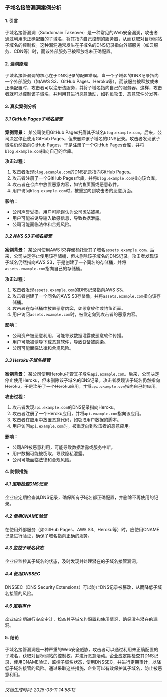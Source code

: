 ### 子域名接管漏洞案例分析

#### 1. 引言
子域名接管漏洞（Subdomain Takeover）是一种常见的Web安全漏洞，攻击者通过利用未正确配置的子域名，将其指向自己控制的服务器，从而获取对目标网站子域名的控制权。这种漏洞通常发生在子域名的DNS记录指向外部服务（如云服务、CDN等）时，而该外部服务已被释放或未正确配置。

#### 2. 漏洞原理
子域名接管漏洞的核心在于DNS记录的配置错误。当一个子域名的DNS记录指向一个外部服务（如AWS S3、GitHub Pages、Heroku等），而该服务被释放或未正确配置时，攻击者可以注册该服务，并将子域名指向自己的服务器。这样，攻击者就可以控制该子域名，并利用其进行恶意活动，如钓鱼攻击、恶意软件分发等。

#### 3. 真实案例分析

##### 3.1 GitHub Pages子域名接管
**案例背景：**
某公司使用GitHub Pages托管其子域名`blog.example.com`。后来，公司决定停止使用GitHub Pages，但未删除该子域名的DNS记录。攻击者发现该子域名仍然指向GitHub Pages，于是注册了一个GitHub Pages仓库，并将`blog.example.com`指向自己的仓库。

**攻击过程：**
1. 攻击者发现`blog.example.com`的DNS记录指向GitHub Pages。
2. 攻击者注册了一个GitHub Pages仓库，并将`blog.example.com`指向该仓库。
3. 攻击者在仓库中放置恶意内容，如钓鱼页面或恶意软件。
4. 用户访问`blog.example.com`时，被重定向到攻击者的恶意页面。

**影响：**
- 公司声誉受损，用户可能误认为公司网站被黑。
- 用户可能被诱导输入敏感信息，导致数据泄露。
- 公司可能面临法律和合规风险。

##### 3.2 AWS S3子域名接管
**案例背景：**
某公司使用AWS S3存储桶托管其子域名`assets.example.com`。后来，公司决定停止使用该存储桶，但未删除该子域名的DNS记录。攻击者发现该子域名仍然指向AWS S3，于是创建了一个同名的存储桶，并将`assets.example.com`指向自己的存储桶。

**攻击过程：**
1. 攻击者发现`assets.example.com`的DNS记录指向AWS S3。
2. 攻击者创建了一个同名的AWS S3存储桶，并将`assets.example.com`指向该存储桶。
3. 攻击者在存储桶中放置恶意内容，如恶意软件或钓鱼页面。
4. 用户访问`assets.example.com`时，被重定向到攻击者的恶意内容。

**影响：**
- 公司资产被恶意利用，可能导致数据泄露或恶意软件传播。
- 用户可能被诱导下载恶意软件，导致设备被感染。
- 公司可能面临法律和合规风险。

##### 3.3 Heroku子域名接管
**案例背景：**
某公司使用Heroku托管其子域名`api.example.com`。后来，公司决定停止使用Heroku，但未删除该子域名的DNS记录。攻击者发现该子域名仍然指向Heroku，于是注册了一个Heroku应用，并将`api.example.com`指向自己的应用。

**攻击过程：**
1. 攻击者发现`api.example.com`的DNS记录指向Heroku。
2. 攻击者注册了一个Heroku应用，并将`api.example.com`指向该应用。
3. 攻击者在应用中放置恶意代码，如窃取用户数据的脚本。
4. 用户访问`api.example.com`时，被重定向到攻击者的恶意应用。

**影响：**
- 公司API被恶意利用，可能导致数据泄露或服务中断。
- 用户数据可能被窃取，导致隐私泄露。
- 公司可能面临法律和合规风险。

#### 4. 防御措施

##### 4.1 定期检查DNS记录
企业应定期检查其DNS记录，确保所有子域名都正确配置，并删除不再使用的记录。

##### 4.2 使用CNAME验证
在使用外部服务（如GitHub Pages、AWS S3、Heroku等）时，应使用CNAME记录进行验证，确保子域名指向正确的服务。

##### 4.3 监控子域名状态
企业应监控其子域名的状态，及时发现并处理潜在的子域名接管漏洞。

##### 4.4 使用DNSSEC
DNSSEC（DNS Security Extensions）可以防止DNS记录被篡改，从而降低子域名接管的风险。

##### 4.5 定期审计
企业应定期进行安全审计，检查其子域名的配置和使用情况，确保没有潜在的漏洞。

#### 5. 结论
子域名接管漏洞是一种严重的Web安全威胁，攻击者可以通过利用未正确配置的子域名，获取对目标网站的控制权，并进行恶意活动。企业应定期检查其DNS记录，使用CNAME验证，监控子域名状态，使用DNSSEC，并进行定期审计，以降低子域名接管的风险。通过采取这些措施，企业可以有效保护其子域名，防止被恶意利用。

---

*文档生成时间: 2025-03-11 14:58:12*






















